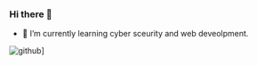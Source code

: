 ### Hi there 👋
- 🌱 I’m currently learning cyber sceurity and web deveolpment. 
<!--
**Mariom696/Mariom696** is a ✨ _special_ ✨ repository because its `README.md` (this file) appears on your GitHub profile.

Here are some ideas to get you started:

- 🔭 I’m currently working on ...
- 🌱 I’m currently learning ...
- 👯 I’m looking to collaborate on ...
- 🤔 I’m looking for help with ...
- 💬 Ask me about ...
- 📫 How to reach me: ...
- 😄 Pronouns: ...
- ⚡ Fun fact: ...
-->
![github](https://img.shields.io/badge/GitHub-000000?style=for-the-badge&logo=GitHub&logoColor=white)]

